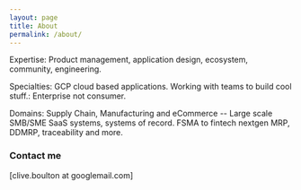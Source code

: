 ```yaml
---
layout: page
title: About
permalink: /about/
---
```


Expertise: Product management, application design, ecosystem, community, engineering.

Specialties: GCP cloud based applications. Working with teams to build cool stuff.: Enterprise not consumer. 

Domains: Supply Chain, Manufacturing and eCommerce -- Large scale SMB/SME SaaS systems, systems of record. FSMA to fintech nextgen MRP, DDMRP, traceability and more. 

### Contact me

[clive.boulton at googlemail.com]
